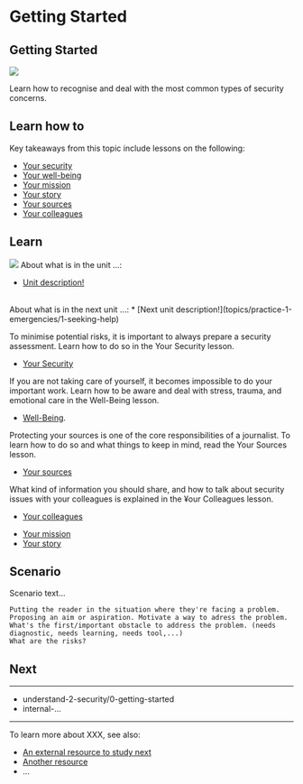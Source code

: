 # Getting Started
## Getting Started

![](unit.png)

Learn how to recognise and deal with the most common types of security concerns.


## Learn how to
Key takeaways from this topic include lessons on the following:
- [Your security](en/topics/understand-2-security/1-your-security/1-intro.md)
- [Your well-being](en/topics/understand-2-security/2-your-well-being/1-intro.md)
- [Your mission](en/topics/understand-2-security/3-your-mission-hrd/1-intro.md)
- [Your story](en/topics/understand-2-security/3-your-story-journo/1-intro.md)
- [Your sources](en/topics/understand-2-security/4-your-sources-journo/1-intro.md)
- [Your colleagues](en/topics/understand-2-security/5-your-colleagues/1-intro.md)


## Learn
![](recap.png)
About what is in the unit ...:
* [Unit description!](topics/practice-1-emergencies/1-seeking-help)
<br>
About what is in the next unit ...:
* [Next unit description!](topics/practice-1-emergencies/1-seeking-help)
<br>

To minimise potential risks, it is important to always prepare a security assessment. Learn how to do so in the Your Security lesson.
* [Your Security](en/topics/understand-2-security/1-your-security/1-intro.md)

If you are not taking care of yourself, it becomes impossible to do your important work.  Learn how to be aware and deal with stress, trauma, and emotional care in the Well-Being lesson.
* [Well-Being](en/topics/understand-2-security/2-your-well-being/1-intro.md).

Protecting your sources is one of the core responsibilities of a journalist. To learn how to do so and what things to keep in mind, read the Your Sources lesson.
* [Your sources](en/topics/understand-2-security/4-your-sources-journo/1-intro.md)

What kind of information you should share, and how to talk about security issues with your colleagues is explained in the ¥our Colleagues lesson.
* [Your colleagues](en/topics/understand-2-security/5-your-colleagues/1-intro.md)

- [Your mission](en/topics/understand-2-security/3-your-mission-hrd/1-intro.md)
- [Your story](en/topics/understand-2-security/3-your-story-journo/1-intro.md)


## Scenario


Scenario text...

    Putting the reader in the situation where they're facing a problem.
    Proposing an aim or aspiration. Motivate a way to adress the problem.
    What's the first/important obstacle to address the problem. (needs diagnostic, needs learning, needs tool,...)
    What are the risks?



## Next
---
- understand-2-security/0-getting-started
- internal-...
---
To learn more about XXX, see also:
 * [An external resource to study next](en/topics/_topic/_unit/index.md)
 * [Another resource](en/topics/_topic/_unit/index.md)
 * ...


